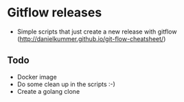 # Gitflow releases

* Simple scripts that just create a new release with gitflow (http://danielkummer.github.io/git-flow-cheatsheet/)

## Todo

* Docker image
* Do some clean up in the scripts :-)
* Create a golang clone
